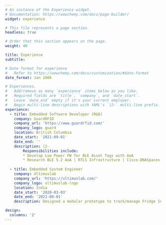 ```yaml
---
# An instance of the Experience widget.
# Documentation: https://wowchemy.com/docs/page-builder/
widget: experience

# This file represents a page section.
headless: true

# Order that this section appears on the page.
weight: 40

title: Experience
subtitle:

# Date format for experience
#   Refer to https://wowchemy.com/docs/customization/#date-format
date_format: Jan 2006

# Experiences.
#   Add/remove as many `experience` items below as you like.
#   Required fields are `title`, `company`, and `date_start`.
#   Leave `date_end` empty if it's your current employer.
#   Begin multi-line descriptions with YAML's `|2-` multi-line prefix.
experience:
  - title: Embedded Software Developer (R&D)
    company: GuardRFID
    company_url: 'https://www.guardrfid.com/'
    company_logo: guard
    location: British Columbia
    date_start: '2021-09-01'
    date_end: ''
    description: |2-
        Responsibilities include:
        * Develop Low Power FW for BLE Asset Tags with AoA
        * Research BLE 5.2 AoA | RTLS Infrastructure | Cisco-DNASpaces
        
  - title: Embedded System Engineer
    company: Ultimuslab
    company_url: 'https://ultimuslab.com/'
    company_logo: ultimuslab-logo
    location: India
    date_start: '2020-03-03'
    date_end: '2021-08-01'
    description: Designed a modular prototype to track/manage Fridge Inventory

design:
  columns: '2'
---
```

